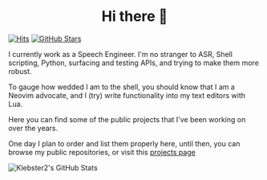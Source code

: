 <h1 align="center">Hi there 👋</h1>

[![Hits](https://komarev.com/ghpvc/?username=klebster2&color=red&label=Hits)](https://github.com/klebster2)
[![GitHub Stars](https://img.shields.io/github/stars/klebster2?style=social)](https://github.com/klebster2)

I currently work as a Speech Engineer. I'm no stranger to ASR, Shell scripting, Python, surfacing and testing APIs, and trying to make them more robust.

To gauge how wedded I am to the shell, you should know that I am a Neovim advocate, and I (try) write functionality into my text editors with Lua.

Here you can find some of the public projects that I've been working on over the years.

One day I plan to order and list them properly here, until then, you can browse my public repositories, or visit this [projects page](https://klebster2.github.io/projects/)

![Klebster2's GitHub Stats](https://github-readme-stats.vercel.app/api?username=klebster2&show_icons=true)
